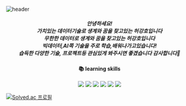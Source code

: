 ![header](https://capsule-render.vercel.app/api?type=transparent&height=300&color=f7f5f5&text=DATA_LAB&fontColor=C7A48B&fontSize=60&desc=kangho's%20GitHub%20Profile&descSize=22&descAlign=80&descAlignY=80)
<div align=center>
<h5>안녕하세요!
<br>가치있는 데이터기술로 생계와 꿈을 찾고있는 허강호입니다
<br>무한한 데이터로 생계와 꿈을 찾고있는 허강호입니다
<br>빅데이터,AI쪽 기술을 주로 학습,배워나가고있습니다!
<br>습득한 다양한 기술, 프로젝트등 관심있게 봐주시면 좋겠습니다 감사합니다👋
</h5></div>
  
  
<div align=center><h4>📚 learning skills</h4></div>
<div align=center>
<img src="https://img.shields.io/badge/python-3776AB?style=for-the-badge&logo=python&logoColor=white">
<img src="https://img.shields.io/badge/oracle-F80000?style=for-the-badge&logo=oracle&logoColor=white">
<img src="https://img.shields.io/badge/mysql-4479A1?style=for-the-badge&logo=mysql&logoColor=white">
<img src="https://img.shields.io/badge/flask-000000?style=for-the-badge&logo=flask&logoColor=white">
<img src="https://img.shields.io/badge/bootstrap-7952B3?style=for-the-badge&logo=bootstrap&logoColor=white">
<img src="https://img.shields.io/badge/github-181717?style=for-the-badge&logo=github&logoColor=white">
  </div>
  
[![Solved.ac
프로필](http://mazassumnida.wtf/api/v2/generate_badge?boj=kangho7009)](https://solved.ac/kangho7009)
<!--
**gjrkdgh0772/gjrkdgh0772** is a ✨ _special_ ✨ repository because its `README.md` (this file) appears on your GitHub profile.

Here are some ideas to get you started:

- 🔭 I’m currently working on ...
- 🌱 I’m currently learning ...
- 👯 I’m looking to collaborate on ...
- 🤔 I’m looking for help with ...
- 💬 Ask me about ...
- 📫 How to reach me: ...
- 😄 Pronouns: ...
- ⚡ Fun fact: ...
-->
